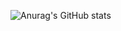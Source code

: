 ![Anurag's GitHub stats](https://github-readme-stats.vercel.app/api?username=keatonwilson&show_icons=true&theme=radical)

